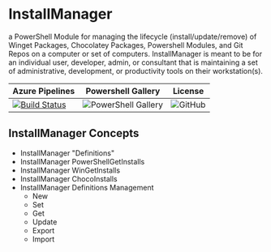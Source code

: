 # InstallManager

a PowerShell Module for managing the lifecycle (install/update/remove) of Winget Packages, Chocolatey Packages, Powershell Modules, and Git Repos on a computer or set of computers.  InstallManager is meant to be for an individual user, developer, admin, or consultant that is maintaining a set of administrative, development, or productivity tools on their workstation(s).

| Azure Pipelines | Powershell Gallery | License |
|-----------------|-----------------|-----------------|
|[![Build Status](https://dev.azure.com/exactmike/InstallManager/_apis/build/status/themodulecollective.InstallManager?branchName=master)](https://dev.azure.com/exactmike/InstallManager/_build/latest?definitionId=5&branchName=master) |![PowerShell Gallery](https://img.shields.io/powershellgallery/dt/InstallManager)| ![GitHub](https://img.shields.io/github/license/themodulecollective/InstallManager) |

## InstallManager Concepts

- InstallManager "Definitions"
- InstallManager PowerShellGetInstalls
- InstallManager WinGetInstalls
- InstallManager ChocoInstalls
- InstallManager Definitions Management
  - New
  - Set
  - Get
  - Update
  - Export
  - Import
